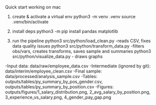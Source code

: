 Quick start 
working on mac
1) create & activate a virtual env 
python3 -m venv .venv
source .venv/bin/activate

2) install deps
python3 -m pip install pandas matplotlib

3) run the pipeline 
python3 src/python/load_clean.py -reads CSV, fixes data quality issues
python3 src/python/transform_data.py  -filters obs/vars, creates transforms, saves sample and summaries
python3 src/python/visualize_data.py - draws graphs 


-Input data: data/raw/employee_data.csv
-Intermediate (ignored by git): data/interim/employee_clean.csv
-Final sample: data/processed/analysis_sample.csv
-Tables: outputs/tables/py_summary_by_pos_gender.csv, outputs/tables/py_summary_by_position.csv
-Figures: outputs/figures/1_salary_distribution.png, 2_avg_salary_by_position.png,
3_experience_vs_salary.png, 4_gender_pay_gap.png
